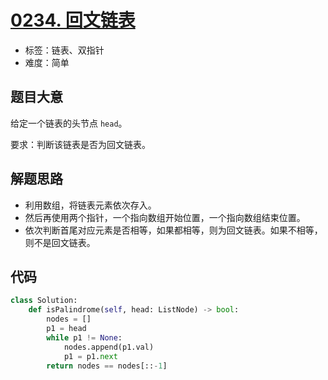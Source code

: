 # [0234. 回文链表](https://leetcode-cn.com/problems/palindrome-linked-list/)

- 标签：链表、双指针
- 难度：简单

## 题目大意

给定一个链表的头节点 `head`。

要求：判断该链表是否为回文链表。

## 解题思路

- 利用数组，将链表元素依次存入。
- 然后再使用两个指针，一个指向数组开始位置，一个指向数组结束位置。
- 依次判断首尾对应元素是否相等，如果都相等，则为回文链表。如果不相等，则不是回文链表。

## 代码

```Python
class Solution:
    def isPalindrome(self, head: ListNode) -> bool:
        nodes = []
        p1 = head
        while p1 != None:
            nodes.append(p1.val)
            p1 = p1.next
        return nodes == nodes[::-1]
```

